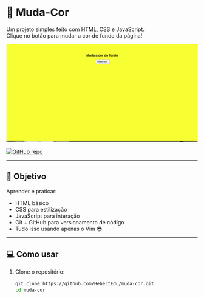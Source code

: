 # 🎨 Muda-Cor

Um projeto simples feito com HTML, CSS e JavaScript.  
Clique no botão para mudar a cor de fundo da página!

![Preview do projeto](preview.png)

[![GitHub repo](https://img.shields.io/badge/GitHub-muda--cor-blue?logo=github)](https://github.com/hebertedu-dev/muda-cor)

---

## 📌 Objetivo

Aprender e praticar:

- HTML básico
- CSS para estilização
- JavaScript para interação
- Git + GitHub para versionamento de código
- Tudo isso usando apenas o Vim 😎

---

## 💻 Como usar

1. Clone o repositório:
   ```bash
   git clone https://github.com/HebertEdu/muda-cor.git
   cd muda-cor


